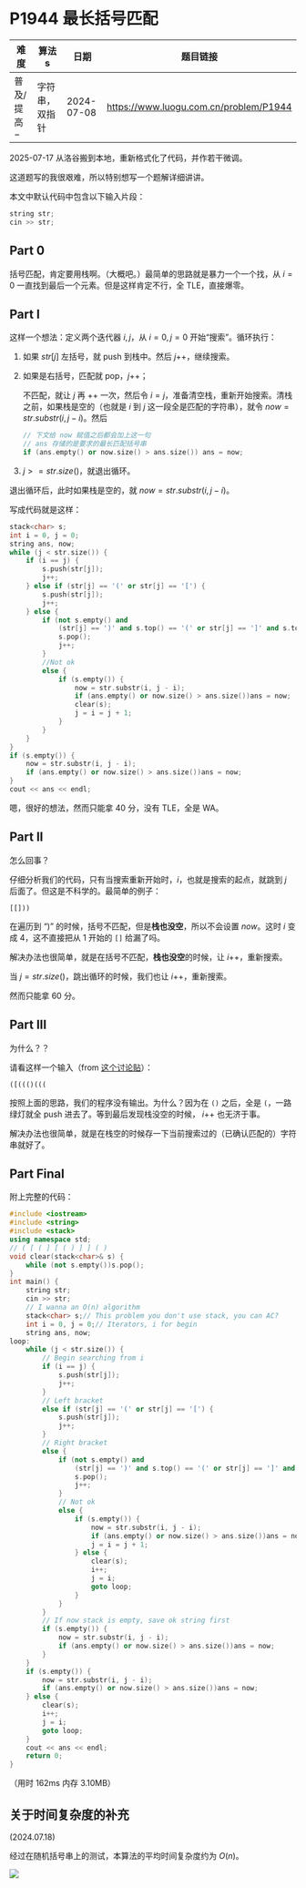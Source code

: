 # P1944 最长括号匹配
| 难度     | 算法s     | 日期         | 题目链接                                   |
| ------ | ------- | ---------- | -------------------------------------- |
| 普及/提高− | 字符串，双指针 | 2024-07-08 | https://www.luogu.com.cn/problem/P1944 |

2025-07-17 从洛谷搬到本地，重新格式化了代码，并作若干微调。

这道题写的我很艰难，所以特别想写一个题解详细讲讲。

本文中默认代码中包含以下输入片段：

```cpp
string str;
cin >> str;
```

## Part 0

括号匹配，肯定要用栈啊。（大概吧。）最简单的思路就是暴力一个一个找，从 $i=0$ 一直找到最后一个元素。但是这样肯定不行，全 TLE，直接爆零。

## Part I

这样一个想法：定义两个迭代器 $i,j$，从 $i=0,j=0$ 开始“搜索”。循环执行：

1. 如果 $str[j]$ 左括号，就 push 到栈中。然后 $j$++，继续搜索。

2. 如果是右括号，匹配就 pop，$j$++；
   
    不匹配，就让 $j$ 再 ++ 一次，然后令 $i=j$，准备清空栈，重新开始搜索。清栈之前，如果栈是空的（也就是 $i$ 到 $j$ 这一段全是匹配的字符串），就令 $now=str.substr(i,j-i)$。然后
   
   ```cpp
   // 下文给 now 赋值之后都会加上这一句
   // ans 存储的是要求的最长匹配括号串
   if (ans.empty() or now.size() > ans.size()) ans = now;
   ```

3. $j>=str.size()$，就退出循环。

退出循环后，此时如果栈是空的，就 $now=str.substr(i,j-i)$。

写成代码就是这样：

```cpp
stack<char> s;
int i = 0, j = 0;
string ans, now;
while (j < str.size()) {
    if (i == j) {
        s.push(str[j]);
        j++;
    } else if (str[j] == '(' or str[j] == '[') {
        s.push(str[j]);
        j++;
    } else {
        if (not s.empty() and
            (str[j] == ')' and s.top() == '(' or str[j] == ']' and s.top() == '[')) {
            s.pop();
            j++;
        }
        //Not ok
        else {
            if (s.empty()) {
                now = str.substr(i, j - i);
                if (ans.empty() or now.size() > ans.size())ans = now;
                clear(s);
                j = i = j + 1;
            }
        }
    }
}
if (s.empty()) {
    now = str.substr(i, j - i);
    if (ans.empty() or now.size() > ans.size())ans = now;
}
cout << ans << endl;
```

嗯，很好的想法，然而只能拿 40 分，没有 TLE，全是 WA。

## Part II

怎么回事？

仔细分析我们的代码，只有当搜索重新开始时，$i$，也就是搜索的起点，就跳到 $j$ 后面了。但这是不科学的。最简单的例子：

```
[[]))
```

在遍历到 “)” 的时候，括号不匹配，但是**栈也没空**，所以不会设置 $now$。这时 $i$ 变成 $4$，这不直接把从 $1$ 开始的 `[]` 给漏了吗。

解决办法也很简单，就是在括号不匹配，**栈也没空**的时候，让 $i$++，重新搜索。

当 $j=str.size()$，跳出循环的时候，我们也让 $i$++，重新搜索。

然而只能拿 60 分。

## Part III

为什么？？

请看这样一个输入（from [这个讨论贴](https://www.luogu.com.cn/discuss/698850)）：

```
([((()(((
```

按照上面的思路，我们的程序没有输出。为什么？因为在 `()` 之后，全是 `(`，一路绿灯就全 push 进去了。等到最后发现栈没空的时候， $i$++ 也无济于事。

解决办法也很简单，就是在栈空的时候存一下当前搜索过的（已确认匹配的）字符串就好了。

## Part Final

附上完整的代码：

```cpp
#include <iostream>
#include <string>
#include <stack>
using namespace std;
// ( [ ( ] [ ( ) ] ] ( )
void clear(stack<char>& s) {
    while (not s.empty())s.pop();
}
int main() {
    string str;
    cin >> str;
    // I wanna an O(n) algorithm
    stack<char> s;// This problem you don't use stack, you can AC?
    int i = 0, j = 0;// Iterators, i for begin
    string ans, now;
loop:
    while (j < str.size()) {
        // Begin searching from i
        if (i == j) {
            s.push(str[j]);
            j++;
        }
        // Left bracket
        else if (str[j] == '(' or str[j] == '[') {
            s.push(str[j]);
            j++;
        }
        // Right bracket
        else {
            if (not s.empty() and
                (str[j] == ')' and s.top() == '(' or str[j] == ']' and s.top() == '[')) {
                s.pop();
                j++;
            }
            // Not ok
            else {
                if (s.empty()) {
                    now = str.substr(i, j - i);
                    if (ans.empty() or now.size() > ans.size())ans = now;
                    j = i = j + 1;
                } else {
                    clear(s);
                    i++;
                    j = i;
                    goto loop;
                }
            }
        }
        // If now stack is empty, save ok string first
        if (s.empty()) {
            now = str.substr(i, j - i);
            if (ans.empty() or now.size() > ans.size())ans = now;
        }
    }
    if (s.empty()) {
        now = str.substr(i, j - i);
        if (ans.empty() or now.size() > ans.size())ans = now;
    } else {
        clear(s);
        i++;
        j = i;
        goto loop;
    }
    cout << ans << endl;
    return 0;
}
```

（用时 162ms 内存 3.10MB）

## 关于时间复杂度的补充

(2024.07.18)

经过在随机括号串上的测试，本算法的平均时间复杂度约为 $O(n)$。

![](https://cdn.luogu.com.cn/upload/image_hosting/hubyvazv.png)
